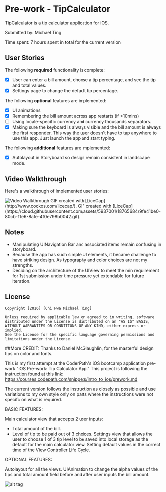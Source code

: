 # Pre-work - TipCalculator

TipCalculator is a tip calculator application for iOS.

Submitted by: Michael Ting

Time spent: 7 hours spent in total for the current version

## User Stories

The following **required** functionality is complete:

* [X] User can enter a bill amount, choose a tip percentage, and see the tip and total values.
* [X] Settings page to change the default tip percentage.

The following **optional** features are implemented:
* [X] UI animations
* [X] Remembering the bill amount across app restarts (if <10mins)
* [ ] Using locale-specific currency and currency thousands separators.
* [X] Making sure the keyboard is always visible and the bill amount is always the first responder. This way the user doesn't have to tap anywhere to use this app. Just launch the app and start typing.

The following **additional** features are implemented:
* [X] Autolayout in Storyboard so design remain consistent in landscape mode.

## Video Walkthrough 

Here's a walkthrough of implemented user stories:

<img src='http://i.imgur.com/link/to/your/gif/file.gif' title='Video Walkthrough' width='' alt='Video Walkthrough' />
GIF created with [LiceCap](http://www.cockos.com/licecap/).
GIF created with [LiceCap](https://cloud.githubusercontent.com/assets/5937001/18765684/9fe41be0-80cb-11e6-8afe-4f0e798b0042.gif).

## Notes

- Manipulating UINavigation Bar and associated items remain confusing in storyboard.
- Because the app has such simple UI elements, it became challenge to have striking design.  As typography and color choices are not my strengths.
- Deciding on the architecture of the UIView to meet the min requirement for 1st submission under time pressure yet extendable for future iteration.

## License

    Copyright [2016] [Chi Hwa Michael Ting]

    Unless required by applicable law or agreed to in writing, software
    distributed under the License is distributed on an "AS IS" BASIS,
    WITHOUT WARRANTIES OR CONDITIONS OF ANY KIND, either express or implied.
    See the License for the specific language governing permissions and
    limitations under the License.



##More
CREDIT: Thanks to Daniel McGlaughlin, for the masterful design tips on color and fonts.

This is my first attempt at the CoderPath's iOS bootcamp application pre-work "iOS Pre-work: Tip Calculator App."
This project is following the instruction found at this link: https://courses.codepath.com/snippets/intro_to_ios/prework.md

The current version follows the instruction as closely as possible and use variations to my own style only on parts where the instructions were not specifc on what is required.

BASIC FEATURES:

Main calculator view that accepts 2 user inputs: 
  - Total amount of the bill.
  - Level of tip to be paid out of 3 choices.
Settings view that allows the user to choose 1 of 3 tip level to be saved into local storage as the default for the main calculator view.
Setting default values in the correct time of the View Controller Life Cycle.

OPTIONAL FEATURES:

Autolayout for all the views.
UIAnimation to change the alpha values of the tips and total amount field before and after user inputs the bill amount.

![alt tag](https://cloud.githubusercontent.com/assets/5937001/18765684/9fe41be0-80cb-11e6-8afe-4f0e798b0042.gif)
